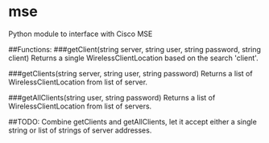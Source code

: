 # mse
Python module to interface with Cisco MSE

##Functions:
###getClient(string server, string user, string password, string client)
 Returns a single WirelessClientLocation based on the search 'client'.

###getClients(string server, string user, string password)
 Returns a list of WirelessClientLocation from list of server.

###getAllClients(string user, string password)
 Returns a list of WirelessClientLocation from list of servers.
 
 ##TODO:
  Combine getClients and getAllClients, let it accept either a single string or list of strings of server addresses.
